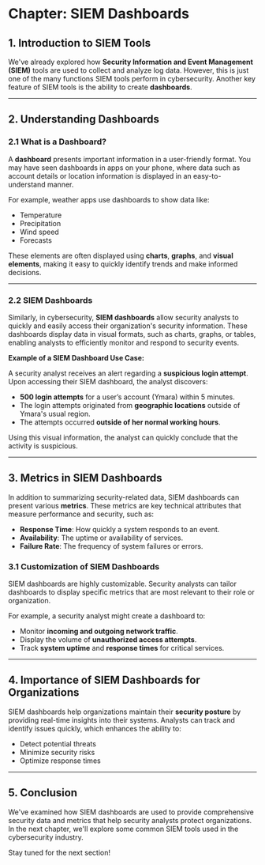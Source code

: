 # Chapter: SIEM Dashboards

## 1. Introduction to SIEM Tools

We've already explored how **Security Information and Event Management (SIEM)** tools are used to collect and analyze log data. However, this is just one of the many functions SIEM tools perform in cybersecurity. Another key feature of SIEM tools is the ability to create **dashboards**.

---

## 2. Understanding Dashboards

### 2.1 What is a Dashboard?

A **dashboard** presents important information in a user-friendly format. You may have seen dashboards in apps on your phone, where data such as account details or location information is displayed in an easy-to-understand manner.

For example, weather apps use dashboards to show data like:

- Temperature
- Precipitation
- Wind speed
- Forecasts

These elements are often displayed using **charts**, **graphs**, and **visual elements**, making it easy to quickly identify trends and make informed decisions.

---

### 2.2 SIEM Dashboards

Similarly, in cybersecurity, **SIEM dashboards** allow security analysts to quickly and easily access their organization's security information. These dashboards display data in visual formats, such as charts, graphs, or tables, enabling analysts to efficiently monitor and respond to security events.

**Example of a SIEM Dashboard Use Case:**

A security analyst receives an alert regarding a **suspicious login attempt**. Upon accessing their SIEM dashboard, the analyst discovers:

- **500 login attempts** for a user’s account (Ymara) within 5 minutes.
- The login attempts originated from **geographic locations** outside of Ymara's usual region.
- The attempts occurred **outside of her normal working hours**.

Using this visual information, the analyst can quickly conclude that the activity is suspicious.

---

## 3. Metrics in SIEM Dashboards

In addition to summarizing security-related data, SIEM dashboards can present various **metrics**. These metrics are key technical attributes that measure performance and security, such as:

- **Response Time**: How quickly a system responds to an event.
- **Availability**: The uptime or availability of services.
- **Failure Rate**: The frequency of system failures or errors.

### 3.1 Customization of SIEM Dashboards

SIEM dashboards are highly customizable. Security analysts can tailor dashboards to display specific metrics that are most relevant to their role or organization. 

For example, a security analyst might create a dashboard to:

- Monitor **incoming and outgoing network traffic**.
- Display the volume of **unauthorized access attempts**.
- Track **system uptime** and **response times** for critical services.

---

## 4. Importance of SIEM Dashboards for Organizations

SIEM dashboards help organizations maintain their **security posture** by providing real-time insights into their systems. Analysts can track and identify issues quickly, which enhances the ability to:

- Detect potential threats
- Minimize security risks
- Optimize response times

---

## 5. Conclusion

We've examined how SIEM dashboards are used to provide comprehensive security data and metrics that help security analysts protect organizations. In the next chapter, we'll explore some common SIEM tools used in the cybersecurity industry.

Stay tuned for the next section!

```
